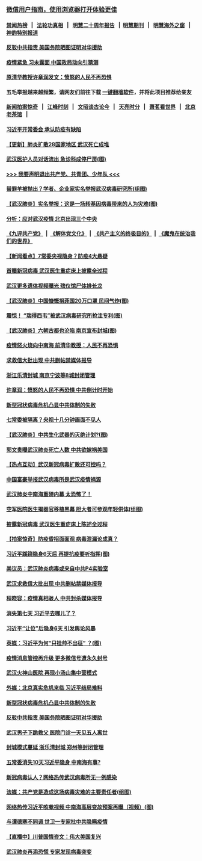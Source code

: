 ### [微信用户指南，使用浏览器打开体验更佳](https://github.com/gfw-breaker/banned-news1/blob/master/indexes/wechat-guide.md?t=0)
#### [禁闻热榜](热点新闻.md?t=0)  &nbsp;&nbsp;|&nbsp;&nbsp; [法轮功真相](https://github.com/gfw-breaker/truth/blob/master/README.md?t=0) &nbsp;&nbsp;|&nbsp;&nbsp; [明慧二十周年报告](https://github.com/gfw-breaker/mh-reports/blob/master/README.md?t=0) &nbsp;&nbsp;|&nbsp;&nbsp;[明慧期刊](https://github.com/gfw-breaker/mh-qikan) &nbsp;&nbsp;|&nbsp;&nbsp; [明慧海外之窗](https://github.com/gfw-breaker/mh-news/blob/master/README.md?t=0) &nbsp;&nbsp;|&nbsp;&nbsp; [神韵特别报道](https://github.com/gfw-breaker/mh-news/blob/master/shenyun.md?t=0)
#### [ 反驳中共指责 美国务院晒图证明对华援助](https://github.com/gfw-breaker/banned-news/blob/master/pages/nf4514/n11844859.md)
#### [ 疫情紧急 习未露面 中国政局动向引猜测](https://github.com/gfw-breaker/banned-news/blob/master/pages/nsc413/n11845224.md)
#### [ 原清华教授许章润发文：愤怒的人民不再恐惧](https://github.com/gfw-breaker/banned-news/blob/master/pages/nf4514/n11844347.md)
#### 五毛举报越来越频繁，请网友们前往下载 [一键翻墙软件](https://github.com/gfw-breaker/ssr-accounts)，并将此项目推荐给亲友
#### [新闻拍案惊奇](https://github.com/gfw-breaker/banned-news1/blob/master/pages/link4.md) &nbsp;&nbsp;|&nbsp;&nbsp; [江峰时刻](https://github.com/gfw-breaker/banned-news1/blob/master/pages/link4.md) &nbsp;&nbsp;|&nbsp;&nbsp; [文昭谈古论今](https://github.com/gfw-breaker/banned-news1/blob/master/pages/link4.md) &nbsp;&nbsp;|&nbsp;&nbsp; [天亮时分](https://github.com/gfw-breaker/banned-news1/blob/master/pages/link4.md) &nbsp;&nbsp;|&nbsp;&nbsp; [萧茗看世界](https://github.com/gfw-breaker/banned-news1/blob/master/pages/link4.md) &nbsp;&nbsp;|&nbsp;&nbsp; [北京老茶馆](https://github.com/gfw-breaker/banned-news1/blob/master/pages/link4.md) &nbsp;&nbsp;|&nbsp;&nbsp; 
#### [ 习近平开常委会 承认防疫有缺陷](https://github.com/gfw-breaker/banned-news/blob/master/pages/nsc413/n11844218.md)
#### [ 【更新】肺炎扩散28国家地区 武汉死亡成堆](https://github.com/gfw-breaker/banned-news/blob/master/pages/nf4514/n11801312.md)
#### [ 武汉医护人员对话流出 急诊科成停尸房(图)](https://github.com/gfw-breaker/banned-news/blob/master/pages/p1/921980.md)
#### [>>> 我要声明退出共产党、共青团、少年队 <<<](https://github.com/begood0513/goodnews/blob/master/quit/letter.md) 
#### [ 替罪羊被抛出？学者、企业家实名举报武汉病毒研究所(组图)](https://github.com/gfw-breaker/banned-news/blob/master/pages/p1/921894.md)
#### [ 【武汉肺炎】实名举报：这是一场转基因病毒带来的人为灾难(图)](https://github.com/gfw-breaker/banned-news/blob/master/pages/p1/921941.md)
#### [ 分析：应对武汉疫情 北京出现三个中央](https://github.com/gfw-breaker/banned-news/blob/master/pages/nsc413/n11845850.md)
#### [《九评共产党》](https://github.com/begood0513/9ping.md/blob/master/README.md) &nbsp;|&nbsp; [《解体党文化》](../../../../jtdwh.md/blob/master/README.md)  &nbsp;|&nbsp; [《共产主义的终极目的》](../../../../gczydzjmd.md/blob/master/README.md) &nbsp;|&nbsp; [《魔鬼在统治我们的世界》](../../../../mgztzwmdsj.md/blob/master/README.md) 
#### [ 【新闻看点】7常委央视隐身？防疫4大悬疑](https://github.com/gfw-breaker/banned-news/blob/master/pages/nsc413/n11844611.md)
#### [ 首曝新冠病毒 武汉医生重症床上披露全过程](https://github.com/gfw-breaker/banned-news/blob/master/pages/nf4514/n11845150.md)
#### [ 武汉更多遗体视频曝光 殡仪馆尸体排长龙](https://github.com/gfw-breaker/banned-news/blob/master/pages/nf4514/n11844057.md)
#### [ 【武汉肺炎】中国慷慨捐菲国20万口罩 民间气炸(图)](https://github.com/gfw-breaker/banned-news/blob/master/pages/p1/921928.md)
#### [ 震惊！ “瑞得西韦”被武汉病毒研究所抢注专利(图)](https://github.com/gfw-breaker/banned-news/blob/master/pages/p1/921977.md)
#### [ 【武汉肺炎】六朝古都也沦陷 南京宣布封城(图)](https://github.com/gfw-breaker/banned-news/blob/master/pages/p1/921942.md)
#### [ 疫情怒火烧向中南海 前清华教授：人民不再恐惧](https://github.com/gfw-breaker/banned-news/blob/master/pages/prog1138/a102769562.md)
#### [ 求救信大批出现 中共删帖禁媒体报导](https://github.com/gfw-breaker/banned-news/blob/master/pages/nsc413/n11845064.md)
#### [ 浙江乐清封城 南京宁波等8城封闭管理](https://github.com/gfw-breaker/banned-news/blob/master/pages/nf4514/n11844464.md)
#### [ 许章润：愤怒的人民不再恐惧 中共倒计时开始](https://github.com/gfw-breaker/banned-news/blob/master/pages/nsc413/n11844347.md)
#### [ 新型冠状病毒危机凸显中共体制的失败](https://github.com/gfw-breaker/banned-news/blob/master/pages/nf4514/n11844970.md)
#### [ 七常委被隔离？央视十几分钟画面不见人](https://github.com/gfw-breaker/banned-news/blob/master/pages/prog1138/a102768646.md)
#### [ 【武汉肺炎】中共生化武器的灭绝计划?(图)](https://github.com/gfw-breaker/banned-news/blob/master/pages/p1/922017.md)
#### [ 郭文贵曝武汉肺炎死亡人数 中共欲嫁祸美国](https://github.com/gfw-breaker/banned-news/blob/master/pages/nsc413/n11846240.md)
#### [ 【热点互动】武汉新冠病毒扩散还可控吗？](https://github.com/gfw-breaker/banned-news/blob/master/pages/nsc413/n11844750.md)
#### [ 中国富豪举报武汉病毒所是武汉疫情祸源](https://github.com/gfw-breaker/banned-news/blob/master/pages/nsc413/n11844943.md)
#### [ 武汉肺炎中南海重磅内幕 太恐怖了！](https://github.com/gfw-breaker/banned-news/blob/master/pages/prog1138/a102767567.md)
#### [ 空军医院医生揭器官移植黑幕 胆大者可参观年轻供体(组图)](https://github.com/gfw-breaker/banned-news/blob/master/pages/p1/921952.md)
#### [ 披露新冠病毒 武汉医生重症床上陈述全过程](https://github.com/gfw-breaker/banned-news/blob/master/pages/nsc413/n11845150.md)
#### [ 【拍案惊奇】防疫昏招面面观 病毒泄漏论成真？](https://github.com/gfw-breaker/banned-news/blob/master/pages/nsc413/n11845382.md)
#### [ 习近平蹊跷隐身6天后 再提抗疫要听指挥(图)](https://github.com/gfw-breaker/banned-news/blob/master/pages/p2/921870.md)
#### [ 美议员：武汉肺炎病毒或来自中共P4实验室](https://github.com/gfw-breaker/banned-news/blob/master/pages/nsc413/n11846043.md)
#### [ 武汉求救信大批出现 中共删帖禁媒体报导](https://github.com/gfw-breaker/banned-news/blob/master/pages/nf4514/n11845064.md)
#### [ 程晓容：疫情真相骇人 中共封杀媒体报导](https://github.com/gfw-breaker/banned-news/blob/master/pages/nf4514/n11843546.md)
#### [ 消失第七天 习近平去哪儿了？](https://github.com/gfw-breaker/banned-news/blob/master/pages/yataibaodao/jt-02042020130454.md)
#### [ 习近平“让位”后隐身6天 引发舆论风暴](https://github.com/gfw-breaker/banned-news/blob/master/pages/prog1138/a102768551.md)
#### [ 英媒：习近平为何“只挂帅不出征” ？(图)](https://github.com/gfw-breaker/banned-news/blob/master/pages/p2/921925.md)
#### [ 疫情消息管控再升级 更多微信号遭永久封号](https://github.com/gfw-breaker/banned-news/blob/master/pages/nsc413/n11844902.md)
#### [ 武汉火神山医院 再现小汤山集中营模式](https://github.com/gfw-breaker/banned-news/blob/master/pages/nf4514/n11844763.md)
#### [ 外媒：北京真实危机来临 习近平结局难料](https://github.com/gfw-breaker/banned-news/blob/master/pages/prog1138/a102764349.md)
#### [ 新型冠状病毒危机凸显中共体制的失败](https://github.com/gfw-breaker/banned-news/blob/master/pages/nsc413/n11844970.md)
#### [ 反驳中共指责 美国务院晒图证明对华援助](https://github.com/gfw-breaker/banned-news/blob/master/pages/nsc413/n11844859.md)
#### [ 武汉男子下跪救父 医院门诊一天见五人离世](https://github.com/gfw-breaker/banned-news/blob/master/pages/nf4514/n11844073.md)
#### [ 封城模式蔓延 浙乐清封城 郑州等封闭管理](https://github.com/gfw-breaker/banned-news/blob/master/pages/nsc413/n11844464.md)
#### [ 五常委消失10天习近平隐身 中南海有事?](https://github.com/gfw-breaker/banned-news/blob/master/pages/prog204/a102769386.md)
#### [ 新冠病毒认人？网络热传武汉病毒所无一例感染](https://github.com/gfw-breaker/banned-news/blob/master/pages/prog204/a102769335.md)
#### [ 法媒：共产党是造成这场病毒灾难的主要责任者(组图)](https://github.com/gfw-breaker/banned-news/blob/master/pages/p2/921958.md)
#### [ 网络热传习近平咳嗽视频 中南海高层变故预案再曝（视频）(图)](https://github.com/gfw-breaker/banned-news/blob/master/pages/p2/921846.md)
#### [ 与谭德塞不同调 世卫一专家批中共隐瞒疫情](https://github.com/gfw-breaker/banned-news/blob/master/pages/nsc413/n11845278.md)
#### [ 【直播中】川普国情咨文：伟大美国复兴](https://github.com/gfw-breaker/banned-news/blob/master/pages/nf4514/n11842079.md)
#### [ 武汉肺炎再添恐慌 专家发现病毒突变](https://github.com/gfw-breaker/banned-news/blob/master/pages/prog204/a102769780.md)
